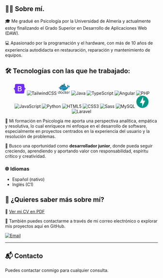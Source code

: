 ## 👨‍💻 Sobre mí.

🎓 Me gradué en Psicología por la Universidad de Almería y actualmente estoy finalizando el Grado Superior en Desarrollo de Aplicaciones Web (DAW).

💻 Apasionado por la programación y el hardware, con más de 10 años de experiencia autodidacta en restauración, reparación y mantenimiento de equipos.

## 🛠️ Tecnologías con las que he trabajado:

<div align="center">
  <p>
    <img src="https://raw.githubusercontent.com/devicons/devicon/master/icons/bootstrap/bootstrap-plain.svg" alt="Bootstrap" width="40" height="40" />
    <img src="https://www.vectorlogo.zone/logos/tailwindcss/tailwindcss-icon.svg" alt="TailwindCSS" width="40" height="40" />
    <img src="https://raw.githubusercontent.com/devicons/devicon/master/icons/docker/docker-original-wordmark.svg" alt="Docker" width="40" height="40" />
    <img src="https://cdn.jsdelivr.net/gh/devicons/devicon/icons/java/java-original.svg" alt="Java" width="40" height="40"/>
    <img src="https://cdn.jsdelivr.net/gh/devicons/devicon/icons/typescript/typescript-original.svg" alt="TypeScript" width="40" height="40"/>
    <img src="https://cdn.jsdelivr.net/gh/devicons/devicon/icons/angularjs/angularjs-original.svg" alt="Angular" width="40" height="40"/>
    <img src="https://cdn.jsdelivr.net/gh/devicons/devicon/icons/php/php-original.svg" alt="PHP" width="40" height="40"/>
    <img src="https://cdn.jsdelivr.net/gh/devicons/devicon/icons/javascript/javascript-original.svg" alt="JavaScript" width="40" height="40"/>
    <img src="https://cdn.jsdelivr.net/gh/devicons/devicon/icons/python/python-original.svg" alt="Python" width="40" height="40"/>
    <img src="https://cdn.jsdelivr.net/gh/devicons/devicon/icons/html5/html5-original.svg" alt="HTML5" width="40" height="40"/>
    <img src="https://cdn.jsdelivr.net/gh/devicons/devicon/icons/css3/css3-original.svg" alt="CSS3" width="40" height="40"/>
    <img src="https://cdn.jsdelivr.net/gh/devicons/devicon/icons/sass/sass-original.svg" alt="Sass" width="40" height="40"/>
    <img src="https://cdn.jsdelivr.net/gh/devicons/devicon/icons/mysql/mysql-original.svg" alt="MySQL" width="40" height="40"/>
    <img src="https://raw.githubusercontent.com/devicons/devicon/master/icons/fastapi/fastapi-original.svg" alt="FastAPI" width="40" height="40"/>
    <img src="https://cdn.worldvectorlogo.com/logos/laravel-2.svg" alt="Laravel" width="40" height="40" />
  </p>
</div>  

🧠 Mi formación en Psicología me aporta una perspectiva analítica, empática y resolutiva, lo cual enriquece mi enfoque en el desarrollo de software, especialmente en proyectos centrados en la experiencia del usuario y la resolución de problemas.

🚀 Busco una oportunidad como **desarrollador junior**, donde pueda seguir creciendo, aprendiendo y aportando valor con responsabilidad, espíritu crítico y creatividad.

### 🌐 Idiomas

- Español (nativo)  
- Inglés (C1)

## 🌟 ¿Quieres saber más sobre mí?

📄 [Ver mi CV en PDF](https://raw.githubusercontent.com/djesuscp/djesuscp/main/CV_CruzPomaresDiegoJesus.pdf)

💬 También puedes contactarme a través de mi correo electrónico o explorar mis proyectos aquí en GitHub.

<a href="mailto:djesuscruzpomares@gmail.com" target="_blank">
  <img src="https://img.shields.io/badge/Email-djesuscruzpomares@gmail.com-blue?style=for-the-badge&logo=gmail" alt="Email">
</a>

---

## 📬 **Contacto**  
Puedes contactar conmigo para cualquier consulta.



</p>


